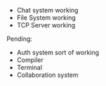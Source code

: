 - Chat system working
- File System working
- TCP Server working

Pending:
- Auth system sort of working
- Compiler
- Terminal
- Collaboration system